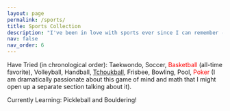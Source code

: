 ```yaml
---
layout: page
permalink: /sports/
title: Sports Collection
description: "I've been in love with sports ever since I can remember - it has taught me resilience and teamwork, showed me the taste of defeat and how to handle winning and losing with grace, and brought me an invaluable group of friends with similar competitive spirits. It has unconsciously become (and will always be) an indispensable part of my life."
nav: false
nav_order: 6
---
```


Have Tried (in chronological order): Taekwondo, Soccer, <span style="color: red;">Basketball</span> (all-time favorite), Volleyball, Handball, <a href='https://www.youtube.com/watch?v=dR6_MdIBmDI/'>Tchoukball</a>, Frisbee, Bowling, Pool, <span style="color: red;">Poker</span> (I am dramatically passionate about this game of mind and math that I might open up a separate section talking about it).

Currently Learning: Pickleball and Bouldering!
